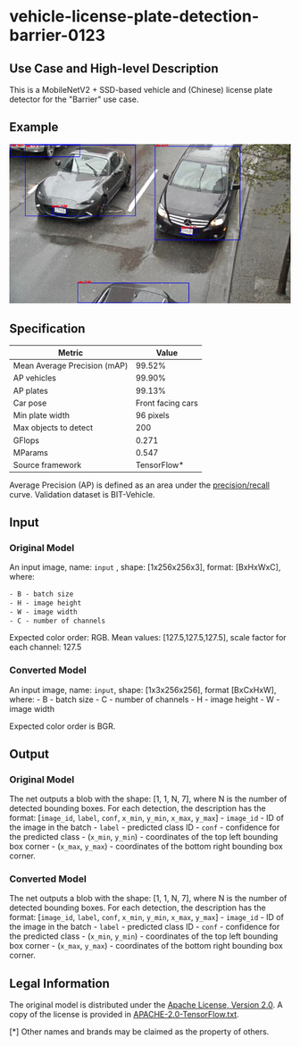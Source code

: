 # vehicle-license-plate-detection-barrier-0123

## Use Case and High-level Description

This is a MobileNetV2 + SSD-based vehicle and (Chinese) license plate detector for
the "Barrier" use case.

## Example
![](./vehicle-license-plate-detection-barrier-0123.jpg)

## Specification

| Metric                          | Value                                      |
|---------------------------------|--------------------------------------------|
| Mean Average Precision (mAP)    | 99.52%                                     |
| AP vehicles                     | 99.90%                                     |
| AP plates                       | 99.13%                                     |
| Car pose                        | Front facing cars                          |
| Min plate width                 | 96 pixels                                  |
| Max objects to detect           | 200                                        |
| GFlops                          | 0.271                                      |
| MParams                         | 0.547                                      |
| Source framework                | TensorFlow*                                |

Average Precision (AP) is defined as an area under the
[precision/recall](https://en.wikipedia.org/wiki/Precision_and_recall)
curve. Validation dataset is BIT-Vehicle.

## Input

### Original Model

An input image, name: `input` , shape: [1x256x256x3], format: [BxHxWxC],
   where:

    - B - batch size
    - H - image height
    - W - image width
    - C - number of channels

   Expected color order: RGB.
   Mean values: [127.5,127.5,127.5], scale factor for each channel: 127.5

### Converted Model

An input image, name: `input`, shape: [1x3x256x256], format [BxCxHxW],
   where:
    - B - batch size
    - C - number of channels
    - H - image height
    - W - image width

   Expected color order is BGR.

## Output

### Original Model

The net outputs a blob with the shape: [1, 1, N, 7], where N is the number of detected
   bounding boxes. For each detection, the description has the format:
   [`image_id`, `label`, `conf`, `x_min`, `y_min`, `x_max`, `y_max`]
    - `image_id` - ID of the image in the batch
    - `label` - predicted class ID
    - `conf` - confidence for the predicted class
    - (`x_min`, `y_min`) - coordinates of the top left bounding box corner
    - (`x_max`, `y_max`) - coordinates of the bottom right bounding box corner.

### Converted Model

The net outputs a blob with the shape: [1, 1, N, 7], where N is the number of detected
   bounding boxes. For each detection, the description has the format:
   [`image_id`, `label`, `conf`, `x_min`, `y_min`, `x_max`, `y_max`]
    - `image_id` - ID of the image in the batch
    - `label` - predicted class ID
    - `conf` - confidence for the predicted class
    - (`x_min`, `y_min`) - coordinates of the top left bounding box corner
    - (`x_max`, `y_max`) - coordinates of the bottom right bounding box corner.

## Legal Information
The original model is distributed under the
[Apache License, Version 2.0](https://raw.githubusercontent.com/opencv/openvino_training_extensions/develop/LICENSE).
A copy of the license is provided in [APACHE-2.0-TensorFlow.txt](../../licenses/APACHE-2.0.txt).

[*] Other names and brands may be claimed as the property of others.
